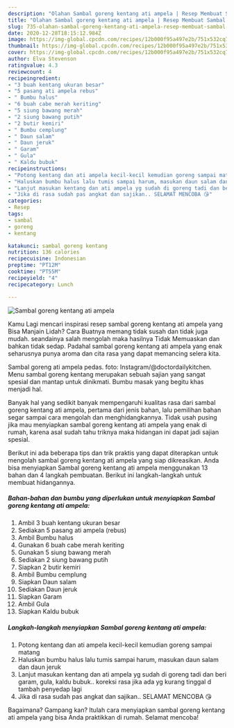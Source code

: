 ```yaml
---
description: "Olahan Sambal goreng kentang ati ampela | Resep Membuat Sambal goreng kentang ati ampela Yang Paling Enak"
title: "Olahan Sambal goreng kentang ati ampela | Resep Membuat Sambal goreng kentang ati ampela Yang Paling Enak"
slug: 735-olahan-sambal-goreng-kentang-ati-ampela-resep-membuat-sambal-goreng-kentang-ati-ampela-yang-paling-enak
date: 2020-12-28T18:15:12.984Z
image: https://img-global.cpcdn.com/recipes/12b000f95a497e2b/751x532cq70/sambal-goreng-kentang-ati-ampela-foto-resep-utama.jpg
thumbnail: https://img-global.cpcdn.com/recipes/12b000f95a497e2b/751x532cq70/sambal-goreng-kentang-ati-ampela-foto-resep-utama.jpg
cover: https://img-global.cpcdn.com/recipes/12b000f95a497e2b/751x532cq70/sambal-goreng-kentang-ati-ampela-foto-resep-utama.jpg
author: Elva Stevenson
ratingvalue: 4.3
reviewcount: 4
recipeingredient:
- "3 buah kentang ukuran besar"
- "5 pasang ati ampela rebus"
- " Bumbu halus"
- "6 buah cabe merah keriting"
- "5 siung bawang merah"
- "2 siung bawang putih"
- "2 butir kemiri"
- " Bumbu cemplung"
- " Daun salam"
- " Daun jeruk"
- " Garam"
- " Gula"
- " Kaldu bubuk"
recipeinstructions:
- "Potong kentang dan ati ampela kecil-kecil kemudian goreng sampai matang"
- "Haluskan bumbu halus lalu tumis sampai harum, masukan daun salam dan daun jeruk"
- "Lanjut masukan kentang dan ati ampela yg sudah di goreng tadi dan beri garam, gula, kaldu bubuk.. koreksi rasa jika ada yg kurang tinggal d tambah penyedap lagi"
- "Jika di rasa sudah pas angkat dan sajikan.. SELAMAT MENCOBA 😘"
categories:
- Resep
tags:
- sambal
- goreng
- kentang

katakunci: sambal goreng kentang 
nutrition: 136 calories
recipecuisine: Indonesian
preptime: "PT12M"
cooktime: "PT55M"
recipeyield: "4"
recipecategory: Lunch

---
```



![Sambal goreng kentang ati ampela](https://img-global.cpcdn.com/recipes/12b000f95a497e2b/751x532cq70/sambal-goreng-kentang-ati-ampela-foto-resep-utama.jpg)

Kamu Lagi mencari inspirasi resep sambal goreng kentang ati ampela yang Bisa Manjain Lidah? Cara Buatnya memang tidak susah dan tidak juga mudah. seandainya salah mengolah maka hasilnya Tidak Memuaskan dan bahkan tidak sedap. Padahal sambal goreng kentang ati ampela yang enak seharusnya punya aroma dan cita rasa yang dapat memancing selera kita.

Sambal goreng ati ampela pedas. foto: Instagram/@doctordailykitchen. Menu sambal goreng kentang merupakan sebuah sajian yang sangat spesial dan mantap untuk dinikmati. Bumbu masak yang begitu khas menjadi hal.

Banyak hal yang sedikit banyak mempengaruhi kualitas rasa dari sambal goreng kentang ati ampela, pertama dari jenis bahan, lalu pemilihan bahan segar sampai cara mengolah dan menghidangkannya. Tidak usah pusing jika mau menyiapkan sambal goreng kentang ati ampela yang enak di rumah, karena asal sudah tahu triknya maka hidangan ini dapat jadi sajian spesial.


Berikut ini ada beberapa tips dan trik praktis yang dapat diterapkan untuk mengolah sambal goreng kentang ati ampela yang siap dikreasikan. Anda bisa menyiapkan Sambal goreng kentang ati ampela menggunakan 13 bahan dan 4 langkah pembuatan. Berikut ini langkah-langkah untuk membuat hidangannya.

<!--inarticleads1-->

##### Bahan-bahan dan bumbu yang diperlukan untuk menyiapkan Sambal goreng kentang ati ampela:

1. Ambil 3 buah kentang ukuran besar
1. Sediakan 5 pasang ati ampela (rebus)
1. Ambil  Bumbu halus
1. Gunakan 6 buah cabe merah keriting
1. Gunakan 5 siung bawang merah
1. Sediakan 2 siung bawang putih
1. Siapkan 2 butir kemiri
1. Ambil  Bumbu cemplung
1. Siapkan  Daun salam
1. Sediakan  Daun jeruk
1. Siapkan  Garam
1. Ambil  Gula
1. Siapkan  Kaldu bubuk




<!--inarticleads2-->

##### Langkah-langkah menyiapkan Sambal goreng kentang ati ampela:

1. Potong kentang dan ati ampela kecil-kecil kemudian goreng sampai matang
1. Haluskan bumbu halus lalu tumis sampai harum, masukan daun salam dan daun jeruk
1. Lanjut masukan kentang dan ati ampela yg sudah di goreng tadi dan beri garam, gula, kaldu bubuk.. koreksi rasa jika ada yg kurang tinggal d tambah penyedap lagi
1. Jika di rasa sudah pas angkat dan sajikan.. SELAMAT MENCOBA 😘




Bagaimana? Gampang kan? Itulah cara menyiapkan sambal goreng kentang ati ampela yang bisa Anda praktikkan di rumah. Selamat mencoba!
